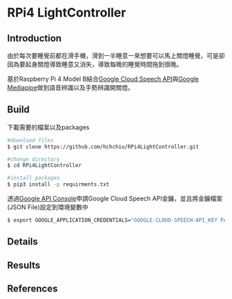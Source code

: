 # RPi4 LightController

## Introduction
由於每次要睡覺前都在滑手機，滑到一半睡意一來想要可以馬上關燈睡覺，可是卻因為要起身關燈導致睡意又消失，導致每晚的睡覺時間拖到很晚。

基於Raspberry Pi 4 Model B結合[Google Cloud Speech API](https://cloud.google.com/speech-to-text)與[Google Mediapipe](https://google.github.io/mediapipe/)做到語音辨識以及手勢辨識開關燈。

## Build

下載需要的檔案以及packages
```bash
#download files
$ git clone https://github.com/hchchiu/RPi4LightController.git

#change directory
$ cd RPi4LightController

#install packages
$ pip3 install -p requirments.txt
```


透過[Google API Console](https://console.developers.google.com/)申請Google Cloud Speech API金鑰，並且將金鑰檔案(JSON File)設定到環境變數中
```bash
$ export GOOGLE_APPLICATION_CREDENTIALS="GOOGLE-CLOUD-SPEECH-API_KEY PATH"
```
## Details

## Results

## References
